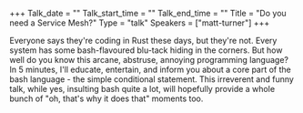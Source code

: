 +++
Talk_date = ""
Talk_start_time = ""
Talk_end_time = ""
Title = "Do you need a Service Mesh?"
Type = "talk"
Speakers = ["matt-turner"]
+++

Everyone says they're coding in Rust these days, but they're not. Every system has some bash-flavoured blu-tack hiding in the corners. But how well do you know this arcane, abstruse, annoying programming language? In 5 minutes, I'll educate, entertain, and inform you about a core part of the bash language - the simple conditional statement. This irreverent and funny talk, while yes, insulting bash quite a lot, will hopefully provide a whole bunch of "oh, that's why it does that" moments too.

